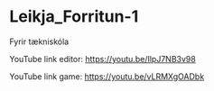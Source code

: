 # Leikja_Forritun-1
Fyrir tækniskóla

YouTube link editor: https://youtu.be/IlpJ7NB3v98

YouTube link game: https://youtu.be/vLRMXgOADbk
